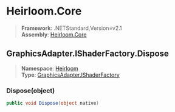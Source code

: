 # Heirloom.Core

> **Framework**: .NETStandard,Version=v2.1  
> **Assembly**: [Heirloom.Core][0]  

## GraphicsAdapter.IShaderFactory.Dispose

> **Namespace**: [Heirloom][0]  
> **Type**: [GraphicsAdapter.IShaderFactory][1]  

### Dispose(object)

```cs
public void Dispose(object native)
```

[0]: ../../../Heirloom.Core.md
[1]: ../GraphicsAdapter.IShaderFactory.md
